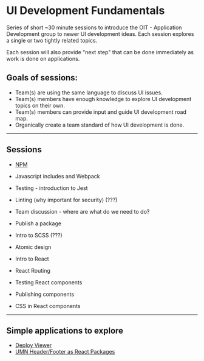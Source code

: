 # UI Development Fundamentals

Series of short ~30 minute sessions to introduce the OIT - Application Development group to newer UI development ideas. Each session explores a single or two tightly related topics.

Each session will also provide "next step" that can be done immediately as work is done on applications.

## Goals of sessions:

- Team(s) are using the same language to discuss UI issues.
- Team(s) members have enough knowledge to explore UI development topics on their own.
- Team(s) members can provide input and guide UI development road map.
- Organically create a team standard of how UI development is done.

---

## Sessions

- [NPM](https://github.com/dobe0002/UI-Development/blob/master/session_1-npm/Where_to_start.md)
- Javascript includes and Webpack
- Testing - introduction to Jest
- Linting (why important for security) (???)
- Team discussion - where are what do we need to do?
- Publish a package

- Intro to SCSS (???)
- Atomic design
- Intro to React
- React Routing
- Testing React components
- Publishing components
- CSS in React components

---

## Simple applications to explore

- [Deploy Viewer](https://github.com/dobe0002/deploy-viewer)
- [UMN Header/Footer as React Packages](https://github.com/dobe0002/umn-web-template-react)
